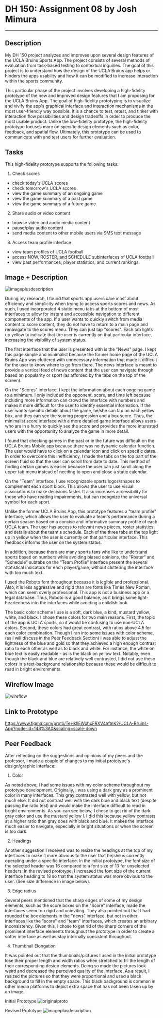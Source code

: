 
# DH 150: Assignment 08 by Josh Mimura

***

## Description

My DH 150 project analyzes and improves upon several design features of the UCLA Bruins Sports App. The project consists of several methods of evaluation from task-based testing to contextual inquiries. The goal of this project is to understand how the design of the UCLA Bruins app helps or hinders the apps usability and how it can be modified to increase interaction within the sports community. 

This particular phase of the project involves developing a high-fidelity prototype of the new and improved design features that I am proposing for the UCLA Bruins App. The goal of high-fidelity prototyping is to visualize and vivify the app's graphical interface and interaction mechanisms in the most user-friendly way possible. It is a chance to test, retest, and tinker with interaction flow possibilities and design tradeoffs in order to produce the most usable product. Unlike the low-fidelity prototype, the high-fidelity prototype focuses more on specific design elements such as color, feedback, and spatial flow. Ultimately, this prototype can be used to communicate with and test users for further evaluation. 

## Tasks

This high-fidelity prototype supports the following tasks:  

1) Check scores 
  - check today's UCLA scores
  - check tomorrow's UCLA scores
  - view the game summary of an ongoing game
  - view the game summary of a past game
  - view the game summary of a future game

2) Share audio or video content 
  - browse video and audio media content
  - pause/play audio content
  - send media content to other mobile users via SMS text message

3) Access team profile interface
  - view team profiles of UCLA football
  - access NOW, ROSTER, and SCHEDULE subinterfaces of UCLA football
  - view past performances, player statistics, and current rankings

## Image + Description

![imageplusdescription](https://drive.google.com/uc?id=1pprAiZpQLMzD9woOh9ygusIjoT-ZfkB8)

During my research, I found that sports app users care most about efficiency and simplicity when trying to access sports scores and news. As such, I used incorporated 4 static menu tabs at the bottom of most interfaces to allow for instant and accessible navigation to different components of the app. If a user wants to quickly switch from media content to score content, they do not have to return to a main page and renavigate to the scores menu. They can just tap "scores". Each tab lights up yellow to indicate that the user is currently on that particular interface, increasing the visibility of system status. 

The first interface that the user is presented with is the "News" page. I kept this page simple and minimalist because the former home page of the UCLA Bruins App was cluttered with unnecessary information that made it difficult for the user to know where to go from there. The news interface is meant to provide a vertical feed of news content that the user can navigate through based on popularity or sport (as afforded by the tabs on the top of the screen).

On the "Scores" interface, I kept the information about each ongoing game to a minimum. I only included the opponent, score, and time left because including more information can crowd the interface with numbers and makes it more difficult for the user to identify essential information. If the user wants specific details about the game, he/she can tap on each yellow box, and they can see the scoring progression and a box score. Thus, the minimalist score interface with a more detailed game interface allows users who are in a hurry to quickly see the score and provides the more interested users with the opportunity to analyze the game in more detail. 

I found that checking games in the past or in the future was difficult on the UCLA Bruins Mobile app because there was no dynamic calendar function. The user would have to click on a calendar icon and click on specific dates. In order to overcome this inefficiency, I made the tabs on the top part of the screen fluid so that the user can scroll from date to date. This method of finding certain games is easier because the user can just scroll along the upper tab menu instead of needing to open and close a static calendar.

On the "Team" interface, I use recognizable sports logos/shapes to complement each sport block. This allows the user to use visual associations to make decisions faster. It also increases accessibility for those who have reading impairements, but can recognize the universal symbol for each sport.

Unlike the former UCLA Bruins App, this prototype features a "team profile" interface, which allows the user to evaluate a team's performance during a certain season based on a concise and informative summary profile of each UCLA team. The user has access to relevant news pieces, roster statistics, and details about the team's schedule. Each of the three tabs at the top light up in yellow when the user is currently on that particular interface. This feedback informs the user on the system status. 

In addition, because there are many sports fans who like to understand sports based on numbers while avoiding biased opinions, the "Roster" and "Schedule" subtabs on the "Team Profile" interface present the several statistical indicators for each player/game, without cluttering the interface with too much text. 

I used the Roboto font throughout because it is legible and professional. Also, it is less aggressive and rigid than are fonts like Times New Roman, which can seem overly professional. This app is not a business app or a legal database. Thus, Roboto is a good balance, as it brings some light-heartedness into the interfaces while avoiding a childish look. 

The basic color scheme I use is a soft, dark blue, a kind, mustard yellow, white, and black. I chose these colors for two main reasons. First, the topic of the app is UCLA sports, so it would be confusing to use non-UCLA colors. Second, these colors had great contrast, with ratios above 4.5 for each color combination. Though I ran into some issues with color scheme, (as I will discuss in the Peer Feedback Section) I was able to adjust the lightness of the blue and gold so that they achieved a high enough contrast ratio to each other as well as to black and white. For instance, the white on blue text is easily readable - as is the black on yellow text. Notably, even though the black and blue are relatively well contrasted, I did not use these colors in a text-background relationship because these would be difficult to read in bright environments. 

## Wireflow Image

![wireflow](https://drive.google.com/uc?id=1P0aFHxUl4snGYSjLBxWXID0UlnpwqHEl)


## Link to Prototype

https://www.figma.com/proto/TeHkllEWxhcFRXV4aftnK2/UCLA-Bruins-App?node-id=148%3A0&scaling=scale-down

## Peer Feedback 

After reflecting on the suggestions and opinions of my peers and the professor, I made a couple of changes to my initial prototype's design/graphic interface:

1) Color

As noted above, I had some issues with my color scheme throughout my prototype development. Originally, I was using a dark gray as a prominent color in many interfaces. This gray contrasted well with yellow, but not much else. It did not contrast well with the dark blue and black text (despite passing the ratio test) and would make the interface difficult to read in bright environments. As you can see below, I chose to get rid of the dark gray color and use the mustard yellow I. I did this because yellow contrasts at a higher ratio than gray does with black and blue. It makes the interface much easier to navigate, especially in bright situations or when the screen is too dark. 

2) Headings

Another suggestion I received was to resize the headings at the top of my interfaces to make it more obvious to the user that he/she is currently operating under a specific interface. In the initial prototype, the font size of the selected header was 16 compared to a font size of 13 for unselected headers. In the revised prototype, I increased the font size of the current interface heading to 18 so that the system status was more obvious to the user. (See size difference in image below). 

3) Edge radius

Several peers mentioned that the sharp edges of some of my design elements, such as the score boxes on the "Score" interface, made the interfaces seem too rigid and uninviting. They also pointed out that I had rounded the box elements in the "news" interface, but not in other interfaces like the "score" and "team" interfaces, which creates an arbitrary inconsistency. Given this, I chose to get rid of the sharp corners of the prominent interface elements throughout the prototype in order to create a softer interface as well as stay internally consistent throughout. 

4) Thumbnail Elongation

It was pointed out that the thumbnails/pictures I used in the initial prototype lose their proper length and width ratios when stretched to fill the length of their corresponding design elements. Doing so made the pictures look weird and decreased the perceived quality of the interface. As a result, I resized the pictures so that they were proportional and used a black background to fill in the empty space. This black background is common in other media platforms to depict extra space that has not been taken up by an image. 

Initial Prototype
![originalproto](https://drive.google.com/uc?id=12OjOP-scnxi1SkikCzqAQ5pxiZhwXmPD)

Revised Prototype
![imageplusdescription](https://drive.google.com/uc?id=1pprAiZpQLMzD9woOh9ygusIjoT-ZfkB8)


